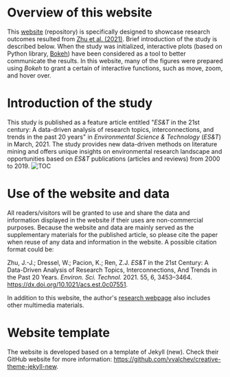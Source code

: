 # Overview of this website

This [website](https://starfriend10.github.io/EST/) (repository) is specifically designed to showcase research outcomes resulted from [Zhu et al. (2021)](https://dx.doi.org/10.1021/acs.est.0c07551). Brief introduction of the study is described below. When the study was initialized, interactive plots (based on Python library, [Bokeh](https://bokeh.org/)) have been considered as a tool to better communicate the results. In this website, many of the figures were prepared using *Bokeh* to grant a certain of interactive functions, such as move, zoom, and hover over.


# Introduction of the study

This study is published as a feature article entitled "*ES&T* in the 21st century: A data-driven analysis of research topics, interconnections, and trends in the past 20 years" in *Environmental Science & Technology* (*ES&T*) in March, 2021. The study provides new data-driven methods on literature mining and offers unique insights on environmental research landscape and opportunities based on *ES&T* publications (articles and reviews) from 2000 to 2019.
![TOC](https://starfriend10.github.io/EST/research/figures/TOC.jpg)

# Use of the website and data

All readers/visitors will be granted to use and share the data and information displayed in the website if their uses are non-commercial purposes. Because the website and data are mainly served as the supplementary materials for the published article, so please cite the paper when reuse of any data and information in the website. A possible citation format could be:

Zhu, J.-J.; Dressel, W.; Pacion, K.; Ren, Z.J. *ES&T* in the 21st Century: A Data-Driven Analysis of Research Topics, Interconnections, And Trends in the Past 20 Years. *Environ. Sci. Technol.* 2021. 55, 6, 3453–3464. https://dx.doi.org/10.1021/acs.est.0c07551.

In addition to this website, the author's [research webpage](https://junjiezhublog.wordpress.com/tm/) also includes other multimedia materials.


# Website template

The website is developed based on a template of Jekyll (new). Check their GitHub website for more information: https://github.com/vvalchev/creative-theme-jekyll-new.
